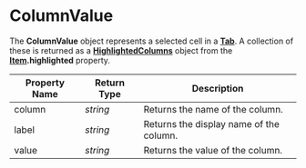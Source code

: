 # ColumnValue

The **ColumnValue** object represents a selected cell in a **[Tab](tab.md)**. A collection of these is returned as a **[HighlightedColumns](highlightedcolumns.md)** object from the **[Item](item.md).highlighted** property.

| Property Name | Return Type | Description |
| --- | --- | --- |
| column | *string* | Returns the name of the column. |
| label | *string* | Returns the display name of the column. |
| value | *string* | Returns the value of the column. |

